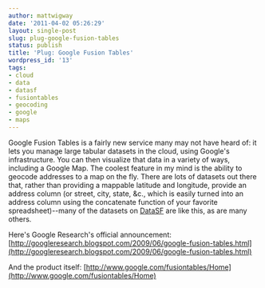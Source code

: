 ```yaml
---
author: mattwigway
date: '2011-04-02 05:26:29'
layout: single-post
slug: plug-google-fusion-tables
status: publish
title: 'Plug: Google Fusion Tables'
wordpress_id: '13'
tags:
- cloud
- data
- datasf
- fusiontables
- geocoding
- google
- maps
---
```


Google Fusion Tables is a fairly new service many may not have heard of: it lets you manage large tabular datasets in the cloud, using Google's infrastructure. You can then visualize that data in a variety of ways, including a Google Map. The coolest feature in my mind is the ability to geocode addresses to a map on the fly. There are lots of datasets out there that, rather than providing a mappable latitude and longitude, provide an address column (or street, city, state, &c., which is easily turned into an address column using the concatenate function of your favorite spreadsheet)--many of the datasets on [DataSF](http://datasf.org) are like this, as are many others.

Here's Google Research's official announcement: [http://googleresearch.blogspot.com/2009/06/google-fusion-tables.html](http://googleresearch.blogspot.com/2009/06/google-fusion-tables.html)

And the product itself: [http://www.google.com/fusiontables/Home](http://www.google.com/fusiontables/Home)
